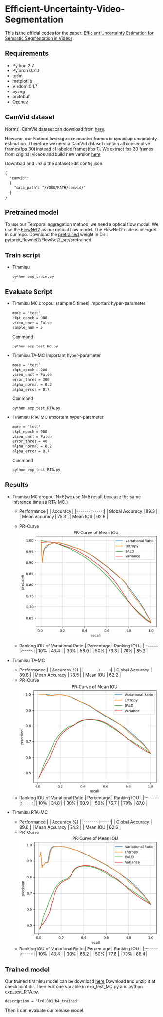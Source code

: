 # Efficient-Uncertainty-Video-Segmentation
This is the official codes for the paper: [Efficient Uncertainty Estimation for Semantic Segmentation in Videos](https://arxiv.org/abs/1807.11037).

## Requirements
- Python 2.7
- Pytorch 0.2.0
- tqdm
- matplotlib
- Visdom 0.1.7
- pypng
- protobuf
- [Opencv](https://anaconda.org/conda-forge/opencv)

## CamVid dataset
Normall CamVid dataset can download from [here](https://github.com/alexgkendall/SegNet-Tutorial).

However, our Method leverage consecutive frames to speed up uncertainty estimation. Therefore we need a CamVid dataset contain all consecutive frames(fps 30) instead of labeled frames(fps 1).
We extract fps 30 frames from original videos and build new version [here](https://drive.google.com/file/d/13IJqu2nTaFbYPaT3IhoCjH7dte-gbSSz/view?usp=sharing)

Download and unzip the dataset
Edit config.json
```
{
  "camvid":
  {
    "data_path": "/YOUR/PATH/camvid/"
  }
}
```

## Pretrained model
To use our Temporal aggregation method, we need a optical flow model. We use the [FlowNet2](https://github.com/vt-vl-lab/pytorch_flownet2) as our optical flow model.
The FlowNet2 code is intergret in our repo. Download the [pretrained](https://drive.google.com/file/d/1hF8vS6YeHkx3j2pfCeQqqZGwA_PJq_Da/view?usp=sharing) weight in Dir : pytorch_flownet2/FlowNet2_src/pretrained


## Train script
- Tiramisu
    ```
    python exp_train.py
    ```
## Evaluate Script
- Tiramisu MC dropout (sample 5 times)
    Important hyper-parameter
    ```
    mode = 'test'
    ckpt_epoch = 900
    video_unct = False
    sample_num = 5
    ```
    Command
    ```
    python exp_test_MC.py
    ```
- Tiramisu TA-MC
    Important hyper-parameter
    ```
    mode = 'test'
    ckpt_epoch = 900
    video_unct = False
    error_thres = 300 
    alpha_normal = 0.2
    alpha_error = 0.7
    ```
    Command
    ```
    python exp_test_RTA.py
    ```


- Tiramisu RTA-MC
    Important hyper-parameter
    ```
    mode = 'test'
    ckpt_epoch = 900
    video_unct = False
    error_thres = 40
    alpha_normal = 0.2
    alpha_error = 0.7
    ```
    Command
    ```
    python exp_test_RTA.py
    ```


## Results

- Tiramisu MC dropout N=5(we use N=5 result because the same inference time as RTA-MC.)
    - Performance
        |  | Accuracy |
        |-------|:-----:|
        | Global Accuracy   |  89.3  |
        | Mean Accuracy     |   75.3 |
        | Mean IOU          |  62.6    |

    - PR-Curve
        ![Alt text](/images/MC_PR.PNG)
    - Ranking IOU of Variational Ratio
        | Percentage | Ranking IOU |
        |-------|:-----:|
        | 10%   |  43.4  |
        | 30%     |   58.0 |
        | 50%  |  73.3    |
        | 70%  |  85.2    |
    
    
- Tiramisu TA-MC
    - Performance
        |  | Accuracy(%) |
        |-------|:-----:|
        | Global Accuracy   |  89.6  |
        | Mean Accuracy     | 73.5   |
        | Mean IOU          |  62.2    |
    - PR-Curve
        ![Alt text](/images/TA-MC_PR.PNG)
    - Ranking IOU of Variational Ratio
        | Percentage | Ranking IOU |
        |-------|:-----:|
        | 10%   |  34.8  |
        | 30%     | 60.9  |
        | 50%  |  76.7    |
        | 70%  |   87.0   |
- Tiramisu RTA-MC
    - Performance
        |  | Accuracy(%) |
        |-------|:-----:|
        | Global Accuracy   |  89.6  |
        | Mean Accuracy     |  74.2 |
        | Mean IOU          |   62.6   |
    - PR-Curve
        ![Alt text](/images/RTA-MC_PR.png)
    - Ranking IOU of Variational Ratio
        | Percentage | Ranking IOU |
        |-------|:-----:|
        | 10%   |  43.4  |
        | 30%     |   65.2 |
        | 50%  |  77.6    |
        | 70%  |  86.4    |
## Trained model
Our trained tiramisu model can be download [here](https://drive.google.com/file/d/1bUpaZoTugeVs4zK31MLVe3jrL5ILdQ4n/view?usp=sharing)
Download and unzip it at checkpoint dir. Then edit one variable in exp_test_MC.py and python exp_test_RTA.py.
```
description = 'lr0.001_b4_trained'
```
Then it can evaluate our release model.


